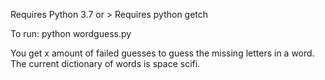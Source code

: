 Requires Python 3.7 or >
Requires python getch

To run: python wordguess.py

You get x amount of failed guesses to guess the missing letters in a word.  The current dictionary of words is space scifi.
